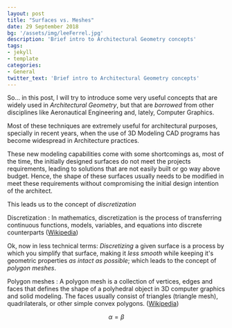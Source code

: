 ```yaml
---
layout: post
title: "Surfaces vs. Meshes"
date: 29 September 2018
bg: '/assets/img/leeFerrel.jpg'
description: 'Brief intro to Architectural Geometry concepts'
tags:
- jekyll 
- template 
categories:
- General
twitter_text: 'Brief intro to Architectural Geometry concepts'
---
```


So... in this post, I will try to introduce some very useful concepts that are widely used in *Architectural Geometry*, but that are *borrowed* from other disciplines like Aeronautical Engineering and, lately, Computer Graphics.

Most of these techniques are extremely useful for architectural purposes, specially in recent years, when the use of 3D Modeling CAD programs has become widespread in Architecture practices.

These new modeling capabilities come with some shortcomings as, most of the time, the initially designed surfaces do not meet the projects requirements, leading to solutions that are not easily built or go way above budget. Hence, the shape of these surfaces usually needs to be modified in meet these requirements without compromising the initial design intention of the architect.

This leads us to the concept of *discretization*

Discretization
: In mathematics, discretization is the process of transferring continuous functions, models, variables, and equations into discrete counterparts ([Wikipedia](https://en.wikipedia.org/wiki/Discretization))

Ok, now in less technical terms: *Discretizing* a given surface is a process by which you simplify that surface, making it *less smooth* while keeping it's geometric properties *as intact as possible*; which leads to the concept of *polygon meshes*.

Polygon meshes
: A polygon mesh is a collection of vertices, edges and faces that defines the shape of a polyhedral object in 3D computer graphics and solid modeling. The faces usually consist of triangles (triangle mesh), quadrilaterals, or other simple convex polygons. ([Wikipedia](https://en.wikipedia.org/wiki/Polygon_mesh))

$$ \alpha = \beta $$